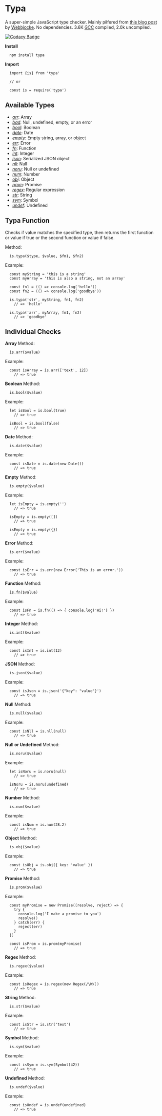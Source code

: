 Typa
====

A super-simple JavaScript type checker. Mainly pilfered from [this blog post](https://www.webbjocke.com/javascript-check-data-types/) by [Webbjocke](https://github.com/webbjocke). No dependencies. 3.6K [GCC](https://github.com/google/closure-compiler-js) compiled, 2.0k uncompiled.

[![Codacy Badge](https://api.codacy.com/project/badge/Grade/c14912365bf14b74a778862a50d72860)](https://www.codacy.com/app/Self_Agency/typa?utm_source=github.com&amp;utm_medium=referral&amp;utm_content=selfagency/typa&amp;utm_campaign=Badge_Grade)

**Install**
```
  npm install typa
```

**Import**
```
  import {is} from 'typa'

  // or

  const is = require('typa')
```

Available Types
---------------
+   <a href="#array">*arr*</a>: Array
+   <a href="#bad">*bad*</a>: Null, undefined, empty, or an error
+   <a href="#bool">*bool*</a>: Boolean
+   <a href="#date">*date*</a>: Date
+   <a href="#empty">*empty*</a>: Empty string, array, or object
+   <a href="#error">*err*</a>: Error
+   <a href="#function">*fn*</a>: Function
+   <a href="#integer">*int*</a>: Integer
+   <a href="#json">*json*</a>: Serialized JSON object
+   <a href="#null">*nll*</a>: Null
+   <a href="#noru">*noru*</a>: Null or undefined
+   <a href="#number">*num*</a>: Number
+   <a href="#object">*obj*</a>: Object
+   <a href="#promise">*prom*</a>: Promise
+   <a href="#regex">*regex*</a>: Regular expression
+   <a href="#string">*str*</a>: String
+   <a href="#symbol">*sym*</a>: Symbol  
+   <a href="#undefined">*undef*</a>: Undefined

Typa Function
-------------

Checks if value matches the specified type, then returns the first function or value if true or the second function or value if false.

Method:
```
  is.typa($type, $value, $fn1, $fn2)
```

Example:
```
  const myString = 'this is a string'
  const myArray = 'this is also a string, not an array'

  const fn1 = (() => console.log('hello'))
  const fn2 = (() => console.log('goodbye'))

  is.typa('str', myString, fn1, fn2)
    // => 'hello'

  is.typa('arr', myArray, fn1, fn2)
    // => 'goodbye'
```

Individual Checks
-----------------

<a name="array"></a>**Array**
Method:
```
  is.arr($value)
```
Example:
```
  const isArray = is.arr(['text', 12])
    // => true
```

<a name="boolean"></a>**Boolean**
Method:
```
  is.bool($value)
```
Example:
```
  let isBool = is.bool(true)
    // => true

  isBool = is.bool(false)
    // => true
```

<a name="date"></a>**Date**
Method:
```
  is.date($value)
```
Example:
```
  const isDate = is.date(new Date())
    // => true
```

<a name="empty"></a>**Empty**
Method:
```
  is.empty($value)
```
Example:
```
  let isEmpty = is.empty('')
    // => true

  isEmpty = is.empty([])
    // => true

  isEmpty = is.empty({})
    // => true
```

<a name="error"></a>**Error**
Method:
```
  is.err($value)
```
Example:
```
  const isErr = is.err(new Error('This is an error.'))
    // => true
```

<a name="function"></a>**Function**
Method:
```
  is.fn($value)
```
Example:
```
  const isFn = is.fn(() => { console.log('Hi!') })
    // => true
```

<a name="integer"></a>**Integer**
Method:
```
  is.int($value)
```
Example:
```
  const isInt = is.int(12)
    // => true
```

<a name="json"></a>**JSON**
Method:
```
  is.json($value)
```
Example:
```
  const isJson = is.json('{"key": "value"}')
    // => true
```

<a name="null"></a>**Null**
Method:
```
  is.null($value)
```
Example:
```
  const isNll = is.nll(null)
    // => true
```

<a name="noru"></a>**Null or Undefined**
Method:
```
  is.noru($value)
```
Example:
```
  let isNoru = is.noru(null)
    // => true

  isNoru = is.noru(undefined)
    // => true
```

<a name="number"></a>**Number**
Method:
```
  is.num($value)
```
Example:
```
  const isNum = is.num(28.2)
    // => true
```

<a name="object"></a>**Object**
Method:
```
  is.obj($value)
```
Example:
```
  const isObj = is.obj({ key: 'value' })
    // => true
```

<a name="promise"></a>
**Promise**
Method:
```
  is.prom($value)
```
Example:
```
  const myPromise = new Promise((resolve, reject) => {
    try {
      console.log('I make a promise to you')
      resolve()
    } catch(err) {
      reject(err)
    }
  })

  const isProm = is.prom(myPromise)
    // => true
```

<a name="regex"></a>
**Regex**
Method:
```
  is.regex($value)
```
Example:
```
  const isRegex = is.regex(new Regex(/\W/))
    // => true
```

<a name="string"></a>
**String**
Method:
```
  is.str($value)
```
Example:
```
  const isStr = is.str('text')
    // => true
```

<a name="symbol"></a>
**Symbol**
Method:
```
  is.sym($value)
```
Example:
```
  const isSym = is.sym(Symbol(42))
    // => true
```

<a name="undefined"></a>
**Undefined**
Method:
```
  is.undef($value)
```
Example:
```
  const isUndef = is.undef(undefined)
    // => true
```
